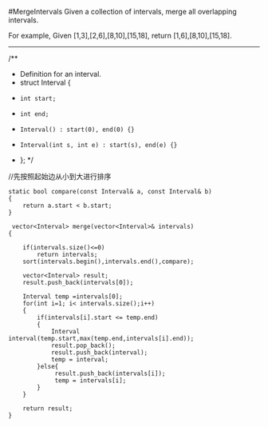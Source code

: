 #MergeIntervals
Given a collection of intervals, merge all overlapping intervals.

For example,
Given [1,3],[2,6],[8,10],[15,18],
return [1,6],[8,10],[15,18].


---



/**
 * Definition for an interval.
 * struct Interval {
 *     int start;
 *     int end;
 *     Interval() : start(0), end(0) {}
 *     Interval(int s, int e) : start(s), end(e) {}
 * };
 */

//先按照起始边从小到大进行排序

```
static bool compare(const Interval& a, const Interval& b)
{
	return a.start < b.start;
}

 vector<Interval> merge(vector<Interval>& intervals) 
{
    
	if(intervals.size()<=0)
		return intervals;
	sort(intervals.begin(),intervals.end(),compare);
    
	vector<Interval> result;
	result.push_back(intervals[0]);

	Interval temp =intervals[0]; 
	for(int i=1; i< intervals.size();i++)
	{
		if(intervals[i].start <= temp.end)
		{
			Interval interval(temp.start,max(temp.end,intervals[i].end));
			result.pop_back();
			result.push_back(interval);
			temp = interval;
		}else{
			 result.push_back(intervals[i]);
			 temp = intervals[i];
		}
	}

	return result;
}
```
